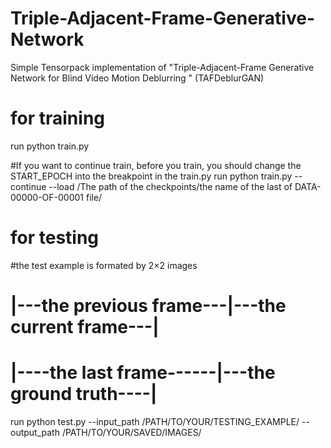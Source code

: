 # Triple-Adjacent-Frame-Generative-Network
Simple Tensorpack implementation of "Triple-Adjacent-Frame Generative Network for Blind Video Motion Deblurring " (TAFDeblurGAN)
# for training
run python train.py

#If you want to continue train, before you train, you should change the START_EPOCH into the breakpoint in the train.py
run python train.py --continue --load /The path of the checkpoints/the name of the last of DATA-00000-OF-00001 file/
# for testing

#the test example is formated by 2×2 images
# |---the previous frame---|---the current frame---|
# |----the last frame------|---the ground truth----|
 
run python test.py  --input_path /PATH/TO/YOUR/TESTING_EXAMPLE/   --output_path /PATH/TO/YOUR/SAVED/IMAGES/

